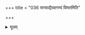 +++
title = "036 सत्त्वाद्यैरक्षगम्यं विमतमिति"

+++
<details><summary>मूलम्</summary>

सत्त्वाद्यैरक्षगम्यं विमतमिति वदन् वक्तु बाधं विपक्षे श्रुत्यालम्बे तु सैव प्रसजति शरणं तादृशादृष्टसिद्धौ ।  
अध्यक्षं लौकिकं चेदधिगतिविहतं भावनोत्थं न युक्तं नित्यं त्वक्षानपेक्षं निरुपधिरिह ते दुर्वचोऽक्षप्रकर्षः ॥ ३६ ॥
</details>

